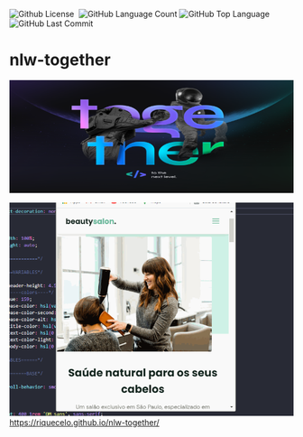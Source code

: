 <img alt="Github License" src="https://img.shields.io/github/license/riquecelo/nlw-together" /> <img alt="" src="https://img.shields.io/github/repo-size/riquecelo/nlw-together" /> <img alt="GitHub Language Count" src="https://img.shields.io/github/languages/count/riquecelo/nlw-together" /> <img alt="GitHub Top Language" src="https://img.shields.io/github/languages/top/riquecelo/nlw-together" /> <img alt="GitHub Last Commit" src="https://img.shields.io/github/last-commit/riquecelo/nlw-together" />

# nlw-together
<img alt="GitHub Last Commit" src="https://github.com/Riquecelo/nlw-together/blob/main/1%20-%20NLW%20%2306%20-%201400x900.png" height='200' width='800'/>


![](https://github.com/Riquecelo/nlw-together/blob/main/OriginSix.gif)
https://riquecelo.github.io/nlw-together/
 
